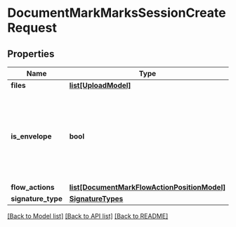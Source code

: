 # DocumentMarkMarksSessionCreateRequest

## Properties
Name | Type | Description | Notes
------------ | ------------- | ------------- | -------------
**files** | [**list[UploadModel]**](UploadModel.md) |  | 
**is_envelope** | **bool** | If true, groups all files into a single document (the envelope). All files must be in PDF format. | [optional] 
**flow_actions** | [**list[DocumentMarkFlowActionPositionModel]**](DocumentMarkFlowActionPositionModel.md) |  | 
**signature_type** | [**SignatureTypes**](SignatureTypes.md) |  | [optional] 

[[Back to Model list]](../README.md#documentation-for-models) [[Back to API list]](../README.md#documentation-for-api-endpoints) [[Back to README]](../README.md)

